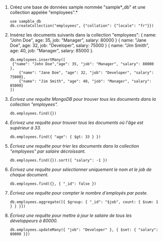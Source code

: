 1) Créez une base de données sample nommée "sample*_db" et une collection appelée "employees".* 

   ```
   use sampble_db
   db.createCollection("employees", {"collation": {"locale": "fr"}})
   ```

2) Insérez les documents suivants dans la collection "employees": {   name: "John Doe",   age: 35,   job: "Manager",   salary: 80000 } {   name: "Jane Doe",   age: 32,   job: "Developer",   salary: 75000 } {   name: "Jim Smith",   age: 40,   job: "Manager",   salary: 85000 }.

   ```
   db.employees.insertMany([
   	{"name": "John Doe","age": 35, "job": "Manager", "salary": 80000 },
       {"name": "Jane Doe", "age": 32, "job": "Developer", "salary": 75000},
       {"name": "Jim Smith", "age": 40, "job": "Manager", "salary": 85000}
   ])
   ```

3. *Écrivez une requête MongoDB pour trouver tous les documents dans la collection "employees".* 

   ```
   db.employees.find({})
   ```

3. *Écrivez une requête pour trouver tous les documents où l'âge est supérieur à 33.* 

   ```
   db.employees.find({ "age": { $gt: 33 } })
   ```

4. *Écrivez une requête pour trier les documents dans la collection "employees" par salaire décroissant.* 

   ``````
   db.employees.find({}).sort({ "salary": -1 })
   ``````

5. *Écrivez une requête pour sélectionner uniquement le nom et le job de chaque document.* 

   ```
   db.employees.find({}, { "_id": false })
   ```

6. *Écrivez une requête pour compter le nombre d'employés par poste.* 

   ``````
   db.employees.aggregate([{ $group: { "_id": "$job", count: { $sum: 1 } } }])

7. *Écrivez une requête pour mettre à jour le salaire de tous les développeurs à 80000.* 

   ```
   db.employees.updateMany({ "job": "Developer" }, { $set: { "salary": 80000 }})
   ```